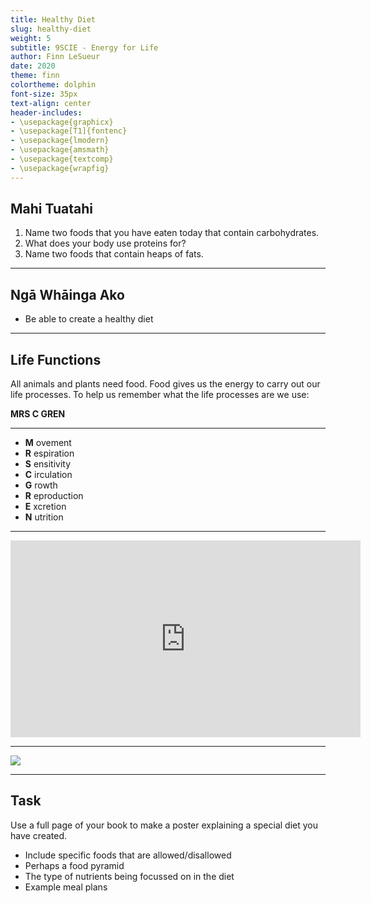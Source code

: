 ```yaml
---
title: Healthy Diet
slug: healthy-diet
weight: 5
subtitle: 9SCIE - Energy for Life
author: Finn LeSueur
date: 2020
theme: finn
colortheme: dolphin
font-size: 35px
text-align: center
header-includes:
- \usepackage{graphicx}
- \usepackage[T1]{fontenc}
- \usepackage{lmodern}
- \usepackage{amsmath}
- \usepackage{textcomp}
- \usepackage{wrapfig}
---
```


## Mahi Tuatahi

1. Name two foods that you have eaten today that contain carbohydrates.
2. What does your body use proteins for?
3. Name two foods that contain heaps of fats.

---

## Ngā Whāinga Ako

- Be able to create a healthy diet

---

## Life Functions

All animals and plants need food. Food gives us the energy to carry out our life processes. To help us remember what the life processes are we use:

__MRS C GREN__

---

- __M__ ovement
- __R__ espiration
- __S__ ensitivity
- __C__ irculation
- __G__ rowth
- __R__ eproduction
- __E__ xcretion
- __N__ utrition

---

<iframe width="560" height="315" src="https://www.youtube.com/embed/cQPVXrV0GNA" frameborder="0" allow="accelerometer; autoplay; encrypted-media; gyroscope; picture-in-picture" allowfullscreen></iframe>

---

![](../assets/healthy_diet-food-pyramid.png)

---

## Task

Use a full page of your book to make a poster explaining a special diet you have created.

- Include specific foods that are allowed/disallowed
- Perhaps a food pyramid
- The type of nutrients being focussed on in the diet
- Example meal plans
